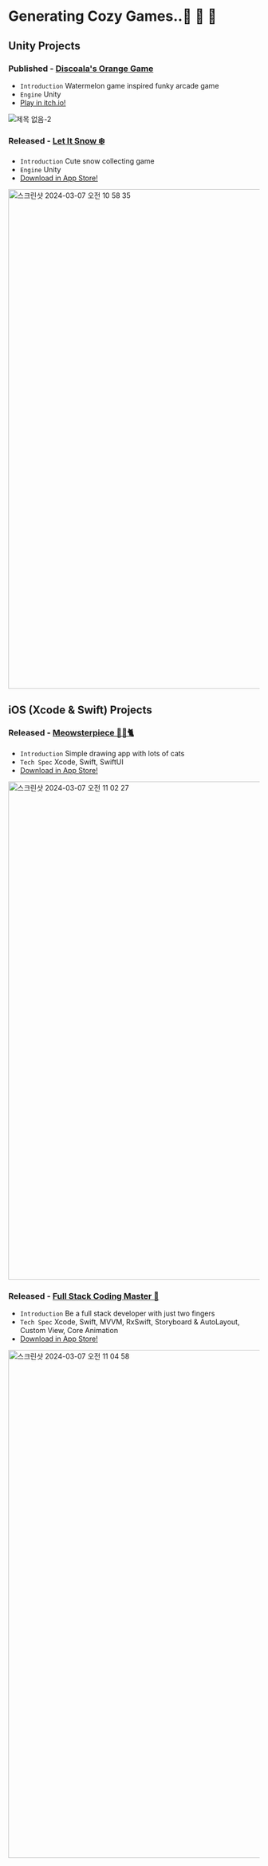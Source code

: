 # Generating Cozy Games..🤖 🦥 🦾

## Unity Projects 

### Published - [Discoala's Orange Game](https://eeeesong.itch.io/discoalas-orange-game)
- `Introduction` Watermelon game inspired funky arcade game
- `Engine` Unity
- [Play in itch.io!](https://eeeesong.itch.io/discoalas-orange-game)

![제목 없음-2](https://github.com/eeeesong/eeeesong/assets/72188416/45b1b0c6-b4bf-4be0-88e6-65e180e60736)


### Released - [Let It Snow ❄️](https://apps.apple.com/us/app/%EB%88%88%EB%AA%A8%EC%9C%BC%EA%B8%B0-let-it-snow/id6474100783)
- `Introduction` Cute snow collecting game
- `Engine` Unity
- [Download in App Store!](https://apps.apple.com/us/app/%EB%88%88%EB%AA%A8%EC%9C%BC%EA%B8%B0-let-it-snow/id6474100783)


<img width="1002" alt="스크린샷 2024-03-07 오전 10 58 35" src="https://github.com/eeeesong/eeeesong/assets/72188416/bf1a2b9c-c5da-4b7e-b689-329f81cda5db">

## iOS (Xcode & Swift) Projects

### Released - [Meowsterpiece 🧑‍🎨🐈](https://apps.apple.com/kr/app/meowsterpiece/id6466736681)
- `Introduction` Simple drawing app with lots of cats
- `Tech Spec` Xcode, Swift, SwiftUI
- [Download in App Store!](https://apps.apple.com/kr/app/meowsterpiece/id6466736681)


<img width="999" alt="스크린샷 2024-03-07 오전 11 02 27" src="https://github.com/eeeesong/eeeesong/assets/72188416/b987e229-f1e2-4487-ad95-ae529cbc49bc">
  


### Released - [Full Stack Coding Master 🤖](https://github.com/SinsaStation/FullStackCodingBot)
- `Introduction` Be a full stack developer with just two fingers
- `Tech Spec` Xcode, Swift, MVVM, RxSwift, Storyboard & AutoLayout, Custom View, Core Animation
- [Download in App Store!](https://apps.apple.com/us/app/%ED%92%80-%EC%8A%A4%ED%83%9D-%EC%BD%94%EB%94%A9-%EB%A7%88%EC%8A%A4%ED%84%B0/id1576807697)
  
<img width="1019" alt="스크린샷 2024-03-07 오전 11 04 58" src="https://github.com/eeeesong/eeeesong/assets/72188416/5cbc9d7e-aec0-4f2e-8500-64520b618ad1">


